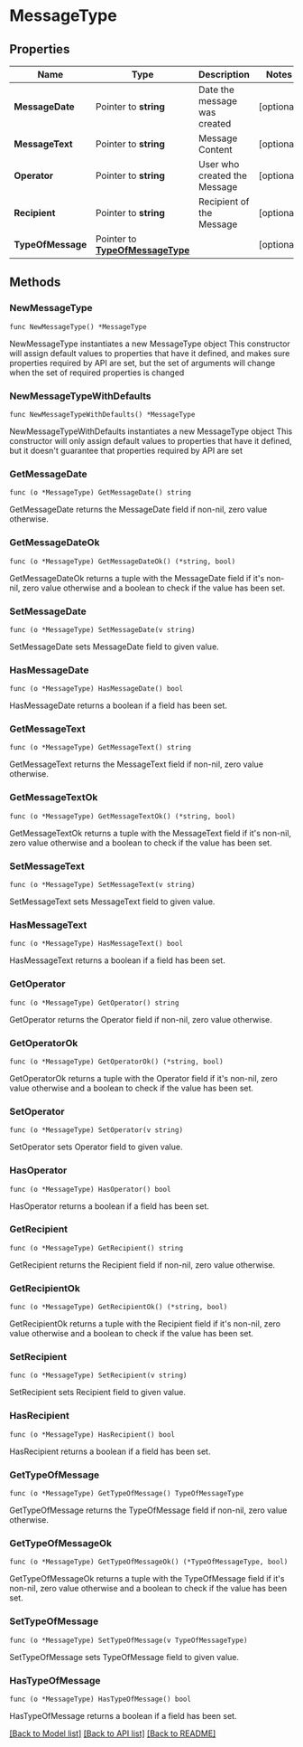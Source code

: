 # MessageType

## Properties

Name | Type | Description | Notes
------------ | ------------- | ------------- | -------------
**MessageDate** | Pointer to **string** | Date the message was created | [optional] 
**MessageText** | Pointer to **string** | Message Content | [optional] 
**Operator** | Pointer to **string** | User who created the Message | [optional] 
**Recipient** | Pointer to **string** | Recipient of the Message | [optional] 
**TypeOfMessage** | Pointer to [**TypeOfMessageType**](TypeOfMessageType.md) |  | [optional] 

## Methods

### NewMessageType

`func NewMessageType() *MessageType`

NewMessageType instantiates a new MessageType object
This constructor will assign default values to properties that have it defined,
and makes sure properties required by API are set, but the set of arguments
will change when the set of required properties is changed

### NewMessageTypeWithDefaults

`func NewMessageTypeWithDefaults() *MessageType`

NewMessageTypeWithDefaults instantiates a new MessageType object
This constructor will only assign default values to properties that have it defined,
but it doesn't guarantee that properties required by API are set

### GetMessageDate

`func (o *MessageType) GetMessageDate() string`

GetMessageDate returns the MessageDate field if non-nil, zero value otherwise.

### GetMessageDateOk

`func (o *MessageType) GetMessageDateOk() (*string, bool)`

GetMessageDateOk returns a tuple with the MessageDate field if it's non-nil, zero value otherwise
and a boolean to check if the value has been set.

### SetMessageDate

`func (o *MessageType) SetMessageDate(v string)`

SetMessageDate sets MessageDate field to given value.

### HasMessageDate

`func (o *MessageType) HasMessageDate() bool`

HasMessageDate returns a boolean if a field has been set.

### GetMessageText

`func (o *MessageType) GetMessageText() string`

GetMessageText returns the MessageText field if non-nil, zero value otherwise.

### GetMessageTextOk

`func (o *MessageType) GetMessageTextOk() (*string, bool)`

GetMessageTextOk returns a tuple with the MessageText field if it's non-nil, zero value otherwise
and a boolean to check if the value has been set.

### SetMessageText

`func (o *MessageType) SetMessageText(v string)`

SetMessageText sets MessageText field to given value.

### HasMessageText

`func (o *MessageType) HasMessageText() bool`

HasMessageText returns a boolean if a field has been set.

### GetOperator

`func (o *MessageType) GetOperator() string`

GetOperator returns the Operator field if non-nil, zero value otherwise.

### GetOperatorOk

`func (o *MessageType) GetOperatorOk() (*string, bool)`

GetOperatorOk returns a tuple with the Operator field if it's non-nil, zero value otherwise
and a boolean to check if the value has been set.

### SetOperator

`func (o *MessageType) SetOperator(v string)`

SetOperator sets Operator field to given value.

### HasOperator

`func (o *MessageType) HasOperator() bool`

HasOperator returns a boolean if a field has been set.

### GetRecipient

`func (o *MessageType) GetRecipient() string`

GetRecipient returns the Recipient field if non-nil, zero value otherwise.

### GetRecipientOk

`func (o *MessageType) GetRecipientOk() (*string, bool)`

GetRecipientOk returns a tuple with the Recipient field if it's non-nil, zero value otherwise
and a boolean to check if the value has been set.

### SetRecipient

`func (o *MessageType) SetRecipient(v string)`

SetRecipient sets Recipient field to given value.

### HasRecipient

`func (o *MessageType) HasRecipient() bool`

HasRecipient returns a boolean if a field has been set.

### GetTypeOfMessage

`func (o *MessageType) GetTypeOfMessage() TypeOfMessageType`

GetTypeOfMessage returns the TypeOfMessage field if non-nil, zero value otherwise.

### GetTypeOfMessageOk

`func (o *MessageType) GetTypeOfMessageOk() (*TypeOfMessageType, bool)`

GetTypeOfMessageOk returns a tuple with the TypeOfMessage field if it's non-nil, zero value otherwise
and a boolean to check if the value has been set.

### SetTypeOfMessage

`func (o *MessageType) SetTypeOfMessage(v TypeOfMessageType)`

SetTypeOfMessage sets TypeOfMessage field to given value.

### HasTypeOfMessage

`func (o *MessageType) HasTypeOfMessage() bool`

HasTypeOfMessage returns a boolean if a field has been set.


[[Back to Model list]](../README.md#documentation-for-models) [[Back to API list]](../README.md#documentation-for-api-endpoints) [[Back to README]](../README.md)


